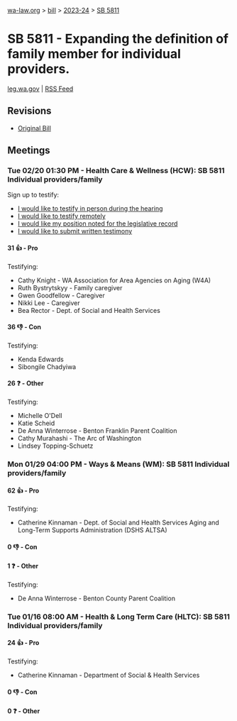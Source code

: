 [wa-law.org](/) > [bill](/bill/) > [2023-24](/bill/2023-24/) > [SB 5811](/bill/2023-24/sb/5811/)

# SB 5811 - Expanding the definition of family member for individual providers.
[leg.wa.gov](https://app.leg.wa.gov/billsummary?BillNumber=5811&Year=2023&Initiative=false) | [RSS Feed](./rss.xml)

## Revisions
* [Original Bill](1/)

## Meetings
### Tue 02/20 01:30 PM - Health Care & Wellness (HCW): SB 5811 Individual providers/family
Sign up to testify:
* [I would like to testify in person during the hearing](https://app.leg.wa.gov/csi/Testifier/Add?chamber=House&mId=32022&aId=159494&caId=24295&tId=1)
* [I would like to testify remotely](https://app.leg.wa.gov/csi/Testifier/Add?chamber=House&mId=32022&aId=159494&caId=24295&tId=2)
* [I would like my position noted for the legislative record](https://app.leg.wa.gov/csi/Testifier/Add?chamber=House&mId=32022&aId=159494&caId=24295&tId=3)
* [I would like to submit written testimony](https://app.leg.wa.gov/csi/Testifier/Add?chamber=House&mId=32022&aId=159494&caId=24295&tId=4)

#### 31 👍 - Pro
Testifying:
* Cathy Knight - WA Association for Area Agencies on Aging (W4A)
* Ruth Bystrytskyy - Family caregiver
* Gwen Goodfellow - Caregiver
* Nikki Lee - Caregiver
* Bea Rector - Dept. of Social and Health Services

#### 36 👎 - Con
Testifying:
* Kenda Edwards
* Sibongile Chadyiwa

#### 26 ❓ - Other
Testifying:
* Michelle O'Dell
* Katie Scheid
* De Anna Winterrose - Benton Franklin Parent Coalition
* Cathy Murahashi - The Arc of Washington
* Lindsey Topping-Schuetz

### Mon 01/29 04:00 PM - Ways & Means (WM): SB 5811 Individual providers/family
#### 62 👍 - Pro
Testifying:
* Catherine Kinnaman - Dept. of Social and Health Services Aging and Long-Term Supports Administration (DSHS ALTSA)

#### 0 👎 - Con

#### 1 ❓ - Other
Testifying:
* De Anna Winterrose - Benton County Parent Coalition

### Tue 01/16 08:00 AM - Health & Long Term Care (HLTC): SB 5811 Individual providers/family
#### 24 👍 - Pro
Testifying:
* Catherine Kinnaman - Department of Social & Health Services

#### 0 👎 - Con

#### 0 ❓ - Other
